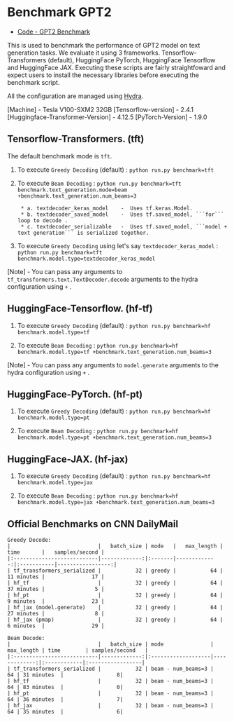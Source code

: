 <!---
Copyright 2021 The TFT Team. All rights reserved.

Licensed under the Apache License, Version 2.0 (the "License");
you may not use this file except in compliance with the License.
You may obtain a copy of the License at

    http://www.apache.org/licenses/LICENSE-2.0

Unless required by applicable law or agreed to in writing, software
distributed under the License is distributed on an "AS IS" BASIS,
WITHOUT WARRANTIES OR CONDITIONS OF ANY KIND, either express or implied.
See the License for the specific language governing permissions and
limitations under the License.
-->

# Benchmark GPT2

- [Code - GPT2 Benchmark](https://github.com/legacyai/tf-transformers/tree/main/benchmark/gpt2)

This is used to benchmark the performance of GPT2 model on text generation tasks. We evaluate it using 3 frameworks.
Tensorflow-Transformers (default), HuggingFace PyTorch, HuggingFace Tensorflow and HuggingFace JAX.
Executing these scripts are fairly straightfoward and expect users to install the necessary libraries before executing
the benchmark script.

All the configuration are managed using [Hydra](https://github.com/facebookresearch/hydra).

[Machine] - Tesla V100-SXM2 32GB
[Tensorflow-version] - 2.4.1
[Huggingface-Transformer-Version] - 4.12.5
[PyTorch-Version] - 1.9.0

## Tensorflow-Transformers. (tft)

The default benchmark mode is ```tft```.
1. To execute ```Greedy Decoding``` (default) :
    ```python run.py benchmark=tft```

2. To execute ```Beam Decoding``` :
    ```python run.py benchmark=tft benchmark.text_generation.mode=beam +benchmark.text_generation.num_beams=3```

        * a. textdecoder_keras_model    -  Uses tf.keras.Model.
        * b. textdecoder_saved_model    -  Uses tf.saved_model, ```for``` loop to decode .
        * c. textdecoder_serializable   -  Uses tf.saved_model, ```model + text generation``` is serialized together.

3. To execute ```Greedy Decoding``` using let's say ```textdecoder_keras_model``` :
    ```python run.py benchmark=tft benchmark.model.type=textdecoder_keras_model```

[Note] - You can pass any arguments to ```tf_transformers.text.TextDecoder.decode``` arguments to the hydra configuration
using ```+``` .

## HuggingFace-Tensorflow. (hf-tf)

1. To execute ```Greedy Decoding``` (default) :
    ```python run.py benchmark=hf benchmark.model.type=tf```

2. To execute ```Beam Decoding``` :
    ```python run.py benchmark=hf benchmark.model.type=tf +benchmark.text_generation.num_beams=3 ```

[Note] - You can pass any arguments to ```model.generate``` arguments to the hydra configuration
using ```+``` .

## HuggingFace-PyTorch. (hf-pt)

1. To execute ```Greedy Decoding``` (default) :
    ```python run.py benchmark=hf benchmark.model.type=pt```

2. To execute ```Beam Decoding``` :
    ```python run.py benchmark=hf benchmark.model.type=pt +benchmark.text_generation.num_beams=3 ```


## HuggingFace-JAX. (hf-jax)

1. To execute ```Greedy Decoding``` (default) :
    ```python run.py benchmark=hf benchmark.model.type=jax```

2. To execute ```Beam Decoding``` :
    ```python run.py benchmark=hf benchmark.model.type=jax +benchmark.text_generation.num_beams=3 ```



## Official Benchmarks on CNN DailyMail

```
Greedy Decode:
|                            |   batch_size | mode   |   max_length | time       |   samples/second |
|:---------------------------|-------------:|:-------|-------------:|:-----------|-----------------:|
| tf_transformers_serialized |           32 | greedy |           64 | 11 minutes |               17 |
| hf_tf                      |           32 | greedy |           64 | 37 minutes |                5 |
| hf_pt                      |           32 | greedy |           64 | 9 minutes  |               23 |
| hf_jax (model.generate)    |           32 | greedy |           64 | 27 minutes |                8 |
| hf_jax (pmap)              |           32 | greedy |           64 | 6 minutes  |               29 |
```

```
Beam Decode:
|                            |   batch_size | mode               |   max_length | time        | samples/second   |
|:---------------------------|-------------:|:-------------------|-------------:|:------------|:-----------------|
| tf_transformers_serialized |           32 | beam - num_beams=3 |           64 | 31 minutes  |                 8|
| hf_tf                      |           32 | beam - num_beams=3 |           64 | 83 minutes  |                 0|
| hf_pt                      |           32 | beam - num_beams=3 |           64 | 36 minutes  |                 7|
| hf_jax                     |           32 | beam - num_beams=3 |           64 | 35 minutes  |                 6|
```
